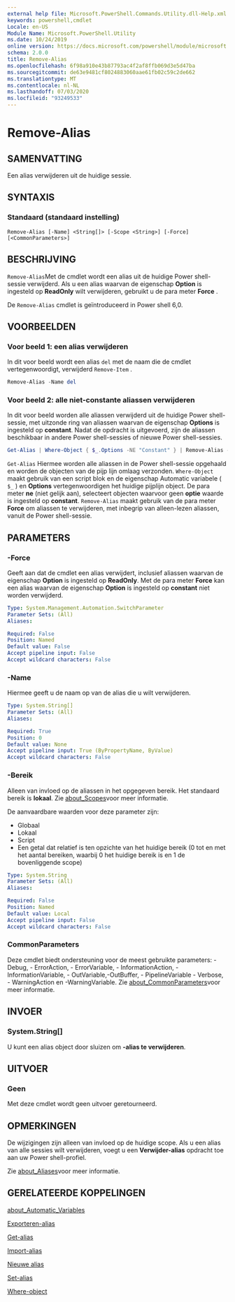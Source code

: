 ```yaml
---
external help file: Microsoft.PowerShell.Commands.Utility.dll-Help.xml
keywords: powershell,cmdlet
Locale: en-US
Module Name: Microsoft.PowerShell.Utility
ms.date: 10/24/2019
online version: https://docs.microsoft.com/powershell/module/microsoft.powershell.utility/remove-alias?view=powershell-7&WT.mc_id=ps-gethelp
schema: 2.0.0
title: Remove-Alias
ms.openlocfilehash: 6f98a910e43b87793ac4f2af8ffb069d3e5d47ba
ms.sourcegitcommit: de63e9481cf8024883060aae61fb02c59c2de662
ms.translationtype: MT
ms.contentlocale: nl-NL
ms.lasthandoff: 07/03/2020
ms.locfileid: "93249533"
---
```

# Remove-Alias

## SAMENVATTING
Een alias verwijderen uit de huidige sessie.

## SYNTAXIS

### Standaard (standaard instelling)

```
Remove-Alias [-Name] <String[]> [-Scope <String>] [-Force] [<CommonParameters>]
```

## BESCHRIJVING

`Remove-Alias`Met de cmdlet wordt een alias uit de huidige Power shell-sessie verwijderd. Als u een alias waarvan de eigenschap **Option** is ingesteld op **ReadOnly** wilt verwijderen, gebruikt u de para meter **Force** .

De `Remove-Alias` cmdlet is geïntroduceerd in Power shell 6,0.

## VOORBEELDEN

### Voor beeld 1: een alias verwijderen

In dit voor beeld wordt een alias `del` met de naam die de cmdlet vertegenwoordigt, verwijderd `Remove-Item` .

```powershell
Remove-Alias -Name del
```

### Voor beeld 2: alle niet-constante aliassen verwijderen

In dit voor beeld worden alle aliassen verwijderd uit de huidige Power shell-sessie, met uitzonde ring van aliassen waarvan de eigenschap **Options** is ingesteld op **constant**. Nadat de opdracht is uitgevoerd, zijn de aliassen beschikbaar in andere Power shell-sessies of nieuwe Power shell-sessies.

```powershell
Get-Alias | Where-Object { $_.Options -NE "Constant" } | Remove-Alias -Force
```

`Get-Alias` Hiermee worden alle aliassen in de Power shell-sessie opgehaald en worden de objecten van de pijp lijn omlaag verzonden.
`Where-Object` maakt gebruik van een script blok en de eigenschap Automatic variabele ( `$_` ) en **Options** vertegenwoordigen het huidige pijplijn object. De para meter **ne** (niet gelijk aan), selecteert objecten waarvoor geen **optie** waarde is ingesteld op **constant**. `Remove-Alias` maakt gebruik van de para meter **Force** om aliassen te verwijderen, met inbegrip van alleen-lezen aliassen, vanuit de Power shell-sessie.

## PARAMETERS

### -Force

Geeft aan dat de cmdlet een alias verwijdert, inclusief aliassen waarvan de eigenschap **Option** is ingesteld op **ReadOnly**. Met de para meter **Force** kan een alias waarvan de eigenschap **Option** is ingesteld op **constant** niet worden verwijderd.

```yaml
Type: System.Management.Automation.SwitchParameter
Parameter Sets: (All)
Aliases:

Required: False
Position: Named
Default value: False
Accept pipeline input: False
Accept wildcard characters: False
```

### -Name

Hiermee geeft u de naam op van de alias die u wilt verwijderen.

```yaml
Type: System.String[]
Parameter Sets: (All)
Aliases:

Required: True
Position: 0
Default value: None
Accept pipeline input: True (ByPropertyName, ByValue)
Accept wildcard characters: False
```

### -Bereik

Alleen van invloed op de aliassen in het opgegeven bereik. Het standaard bereik is **lokaal**. Zie [about_Scopes](../microsoft.powershell.core/about/about_scopes.md)voor meer informatie.

De aanvaardbare waarden voor deze parameter zijn:

- Globaal
- Lokaal
- Script
- Een getal dat relatief is ten opzichte van het huidige bereik (0 tot en met het aantal bereiken, waarbij 0 het huidige bereik is en 1 de bovenliggende scope)

```yaml
Type: System.String
Parameter Sets: (All)
Aliases:

Required: False
Position: Named
Default value: Local
Accept pipeline input: False
Accept wildcard characters: False
```

### CommonParameters

Deze cmdlet biedt ondersteuning voor de meest gebruikte parameters: -Debug, - ErrorAction, - ErrorVariable, - InformationAction, -InformationVariable, - OutVariable,-OutBuffer, - PipelineVariable - Verbose, - WarningAction en -WarningVariable. Zie [about_CommonParameters](https://go.microsoft.com/fwlink/?LinkID=113216)voor meer informatie.

## INVOER

### System.String[]

U kunt een alias object door sluizen om **-alias te verwijderen**.

## UITVOER

### Geen

Met deze cmdlet wordt geen uitvoer geretourneerd.

## OPMERKINGEN

De wijzigingen zijn alleen van invloed op de huidige scope. Als u een alias van alle sessies wilt verwijderen, voegt u een **Verwijder-alias** opdracht toe aan uw Power shell-profiel.

Zie [about_Aliases](../microsoft.powershell.core/about/about_aliases.md)voor meer informatie.

## GERELATEERDE KOPPELINGEN

[about_Automatic_Variables](../Microsoft.PowerShell.Core/About/about_Automatic_Variables.md)

[Exporteren-alias](Export-Alias.md)

[Get-alias](Get-Alias.md)

[Import-alias](Import-Alias.md)

[Nieuwe alias](New-Alias.md)

[Set-alias](Set-Alias.md)

[Where-object](../Microsoft.PowerShell.Core/Where-Object.md)
